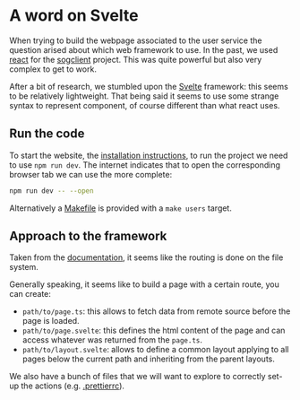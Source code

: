 # A word on Svelte

When trying to build the webpage associated to the user service the question arised about which web framework to use. In the past, we used [react](https://react.dev/learn) for the [sogclient](https://github.com/Knoblauchpilze/sogclient) project. This was quite powerful but also very complex to get to work.

After a bit of research, we stumbled upon the [Svelte](https://kit.svelte.dev/docs/introduction) framework: this seems to be relatively lightweight. That being said it seems to use some strange syntax to represent component, of course different than what react uses.

## Run the code

To start the website, the [installation instructions](https://kit.svelte.dev/docs/creating-a-project), to run the project we need to use `npm run dev`. The internet indicates that to open the corresponding browser tab we can use the more complete:

```bash
npm run dev -- --open
```

Alternatively a [Makefile](users-dashboard/Makefile) is provided with a `make users` target.

## Approach to the framework

Taken from the [documentation](https://kit.svelte.dev/docs/routing#page-page-svelte), it seems like the routing is done on the file system.

Generally speaking, it seems like to build a page with a certain route, you can create:

- `path/to/page.ts`: this allows to fetch data from remote source before the page is loaded.
- `path/to/page.svelte`: this defines the html content of the page and can access whatever was returned from the `page.ts`.
- `path/to/layout.svelte`: allows to define a common layout applying to all pages below the current path and inheriting from the parent layouts.

We also have a bunch of files that we will want to explore to correctly set-up the actions (e.g. [.prettierrc](users-dashboard/.prettierrc)).
